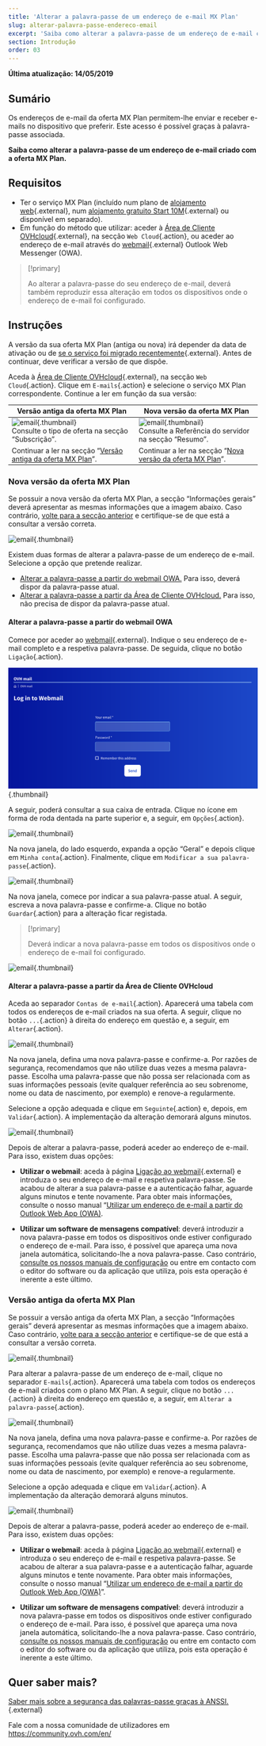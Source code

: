 ```yaml
---
title: 'Alterar a palavra-passe de um endereço de e-mail MX Plan'
slug: alterar-palavra-passe-endereco-email
excerpt: 'Saiba como alterar a palavra-passe de um endereço de e-mail criado com a oferta MX Plan'
section: Introdução
order: 03
---
```


**Última atualização: 14/05/2019**

## Sumário

Os endereços de e-mail da oferta MX Plan permitem-lhe enviar e receber e-mails no dispositivo que preferir. Este acesso é possível graças à palavra-passe associada.

**Saiba como alterar a palavra-passe de um endereço de e-mail criado com a oferta MX Plan.**

## Requisitos

- Ter o serviço MX Plan (incluído num plano de [alojamento web](https://www.ovhcloud.com/pt/web-hosting/){.external}, num [alojamento gratuito Start 10M](https://www.ovhcloud.com/pt/domains/free-web-hosting/){.external} ou disponível em separado).
- Em função do método que utilizar: aceder à [Área de Cliente OVHcloud](https://www.ovh.com/auth/?action=gotomanager&from=https://www.ovh.pt/&ovhSubsidiary=pt){.external}, na secção `Web Cloud`{.action}, ou aceder ao endereço de e-mail através do [webmail](https://www.ovh.pt/mail/){.external} Outlook Web Messenger (OWA).

> [!primary]
>
> Ao alterar a palavra-passe do seu endereço de e-mail, deverá também reproduzir essa alteração em todos os dispositivos onde o endereço de e-mail foi configurado.
>

## Instruções

A versão da sua oferta MX Plan (antiga ou nova) irá depender da data de ativação ou de [se o serviço foi migrado recentemente](https://www.ovhcloud.com/pt/web-hosting/mxplan-migration/){.external}. Antes de continuar, deve verificar a versão de que dispõe. 

Aceda à [Área de Cliente OVHcloud](https://www.ovh.com/auth/?action=gotomanager&from=https://www.ovh.pt/&ovhSubsidiary=pt){.external}, na secção `Web Cloud`{.action}. Clique em `E-mails`{.action} e selecione o serviço MX Plan correspondente. Continue a ler em função da sua versão:

|Versão antiga da oferta MX Plan|Nova versão da oferta MX Plan|
|---|---|
|![email](images/mxplan-password-legacy-step1.png){.thumbnail}<br> Consulte o tipo de oferta na secção “Subscrição”.|![email](images/mxplan-password-new-step1.png){.thumbnail}<br>Consulte a Referência do servidor na secção “Resumo”.|
|Continuar a ler na secção “[Versão antiga da oferta MX Plan](#mx-legacy)”.|Continuar a ler na secção “[Nova versão da oferta MX Plan](#mx-new)”.|

### Nova versão da oferta MX Plan <a name="mx-new"></a>

Se possuir a nova versão da oferta MX Plan, a secção “Informações gerais” deverá apresentar as mesmas informações que a imagem abaixo. Caso contrário, [volte para a secção anterior](./#instrucoes) e certifique-se de que está a consultar a versão correta.  

![email](images/mxplan-password-new-step1.png){.thumbnail}

Existem duas formas de alterar a palavra-passe de um endereço de e-mail. Selecione a opção que pretende realizar.

- [Alterar a palavra-passe a partir do webmail OWA.](./#alterar-a-palavra-passe-a-partir-do-webmail-owa) Para isso, deverá dispor da palavra-passe atual. 
- [Alterar a palavra-passe a partir da Área de Cliente OVHcloud.](./#alterar-a-palavra-passe-a-partir-da-area-de-cliente-ovh) Para isso, não precisa de dispor da palavra-passe atual.

#### Alterar a palavra-passe a partir do webmail OWA

Comece por aceder ao [webmail](https://www.ovh.pt/mail/){.external}. Indique o seu endereço de e-mail completo e a respetiva palavra-passe. De seguida, clique no botão `Ligação`{.action}. 

![email](images/mxplan-password-new-step2.png){.thumbnail}

A seguir, poderá consultar a sua caixa de entrada. Clique no ícone em forma de roda dentada na parte superior e, a seguir, em `Opções`{.action}.

![email](images/mxplan-password-new-step3.png){.thumbnail}

Na nova janela, do lado esquerdo, expanda a opção “Geral” e depois clique em `Minha conta`{.action}. Finalmente, clique em `Modificar a sua palavra-passe`{.action}.

![email](images/mxplan-password-new-step4.png){.thumbnail}

Na nova janela, comece por indicar a sua palavra-passe atual. A seguir, escreva a nova palavra-passe e confirme-a. Clique no botão `Guardar`{.action} para a alteração ficar registada.

> [!primary]
>
> Deverá indicar a nova palavra-passe em todos os dispositivos onde o endereço de e-mail foi configurado.
>

![email](images/mxplan-password-new-step5.png){.thumbnail}

#### Alterar a palavra-passe a partir da Área de Cliente OVHcloud

Aceda ao separador `Contas de e-mail`{.action}. Aparecerá uma tabela com todos os endereços de e-mail criados na sua oferta. A seguir, clique no botão `...`{.action} à direita do endereço em questão e, a seguir, em `Alterar`{.action}.

![email](images/mxplan-password-new-step6.png){.thumbnail}

Na nova janela, defina uma nova palavra-passe e confirme-a. Por razões de segurança, recomendamos que não utilize duas vezes a mesma palavra-passe. Escolha uma palavra-passe que não possa ser relacionada com as suas informações pessoais (evite qualquer referência ao seu sobrenome, nome ou data de nascimento, por exemplo) e renove-a regularmente.

Selecione a opção adequada e clique em `Seguinte`{.action} e, depois, em `Validar`{.action}. A implementação da alteração demorará alguns minutos.

![email](images/mxplan-password-new-step7.png){.thumbnail}

Depois de alterar a palavra-passe, poderá aceder ao endereço de e-mail. Para isso, existem duas opções:

- **Utilizar o webmail**: aceda à página [Ligação ao webmail](https://www.ovh.pt/mail/){.external} e introduza o seu endereço de e-mail e respetiva palavra-passe. Se acabou de alterar a sua palavra-passe e a autenticação falhar, aguarde alguns minutos e tente novamente. Para obter mais informações, consulte o nosso manual “[Utilizar um endereço de e-mail a partir do Outlook Web App (OWA)](../utilizacao-owa/).

- **Utilizar um software de mensagens compatível**: deverá introduzir a nova palavra-passe em todos os dispositivos onde estiver configurado o endereço de e-mail. Para isso, é possível que apareça uma nova janela automática, solicitando-lhe a nova palavra-passe. Caso contrário, [consulte os nossos manuais de configuração](https://docs.ovh.com/pt/emails/) ou entre em contacto com o editor do software ou da aplicação que utiliza, pois esta operação é inerente a este último.

### Versão antiga da oferta MX Plan <a name="mx-legacy"></a>

Se possuir a versão antiga da oferta MX Plan, a secção “Informações gerais” deverá apresentar as mesmas informações que a imagem abaixo. Caso contrário, [volte para a secção anterior](./#instrucoes) e certifique-se de que está a consultar a versão correta. 

![email](images/mxplan-password-legacy-step1.png){.thumbnail}

Para alterar a palavra-passe de um endereço de e-mail, clique no separador `E-mails`{.action}. Aparecerá uma tabela com todos os endereços de e-mail criados com o plano MX Plan. A seguir, clique no botão `...`{.action} à direita do endereço em questão e, a seguir, em `Alterar a palavra-passe`{.action}.

![email](images/mxplan-password-legacy-step2.png){.thumbnail}

Na nova janela, defina uma nova palavra-passe e confirme-a. Por razões de segurança, recomendamos que não utilize duas vezes a mesma palavra-passe. Escolha uma palavra-passe que não possa ser relacionada com as suas informações pessoais (evite qualquer referência ao seu sobrenome, nome ou data de nascimento, por exemplo) e renove-a regularmente.

Selecione a opção adequada e clique em `Validar`{.action}. A implementação da alteração demorará alguns minutos.

![email](images/mxplan-password-legacy-step3.png){.thumbnail}

Depois de alterar a palavra-passe, poderá aceder ao endereço de e-mail. Para isso, existem duas opções:

- **Utilizar o webmail**: aceda à página [Ligação ao webmail](https://www.ovh.pt/mail/){.external} e introduza o seu endereço de e-mail e respetiva palavra-passe. Se acabou de alterar a sua palavra-passe e a autenticação falhar, aguarde alguns minutos e tente novamente. Para obter mais informações, consulte o nosso manual “[Utilizar um endereço de e-mail a partir do Outlook Web App (OWA)](../utilizacao-owa/)”.

- **Utilizar um software de mensagens compatível**: deverá introduzir a nova palavra-passe em todos os dispositivos onde estiver configurado o endereço de e-mail. Para isso, é possível que apareça uma nova janela automática, solicitando-lhe a nova palavra-passe. Caso contrário, [consulte os nossos manuais de configuração](https://docs.ovh.com/pt/emails/) ou entre em contacto com o editor do software ou da aplicação que utiliza, pois esta operação é inerente a este último.

## Quer saber mais?

[Saber mais sobre a segurança das palavras-passe graças à ANSSI.](http://www.ssi.gouv.fr/en/){.external}

Fale com a nossa comunidade de utilizadores em <https://community.ovh.com/en/>